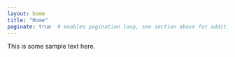 ```yaml
---
layout: home
title: "Home"
paginate: true  # enables pagination loop, see section above for additional setup
---
```


This is some sample text here.